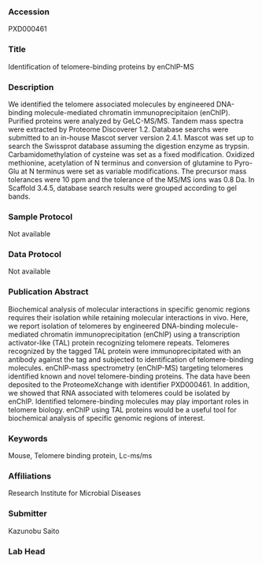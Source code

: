 ### Accession
PXD000461

### Title
Identification of telomere-binding proteins by enChIP-MS

### Description
We identified the telomere associated molecules by engineered DNA-binding molecule-mediated chromatin immunoprecipitaion (enChIP). Purified proteins were analyzed by GeLC-MS/MS. Tandem mass spectra were extracted by Proteome Discoverer 1.2. Database searchs were submitted to an in-house Mascot server version 2.4.1. Mascot was set up to search the Swissprot database assuming the digestion enzyme as trypsin. Carbamidomethylation of cysteine was set as a fixed modification. Oxidized methionine, acetylation of N terminus and conversion of glutamine to Pyro-Glu at N terminus were set as variable modifications. The precursor mass tolerances were 10 ppm and the tolerance of the MS/MS ions was 0.8 Da. In Scaffold 3.4.5, database search results were grouped according to gel bands.

### Sample Protocol
Not available

### Data Protocol
Not available

### Publication Abstract
Biochemical analysis of molecular interactions in specific genomic regions requires their isolation while retaining molecular interactions in vivo. Here, we report isolation of telomeres by engineered DNA-binding molecule-mediated chromatin immunoprecipitation (enChIP) using a transcription activator-like (TAL) protein recognizing telomere repeats. Telomeres recognized by the tagged TAL protein were immunoprecipitated with an antibody against the tag and subjected to identification of telomere-binding molecules. enChIP-mass spectrometry (enChIP-MS) targeting telomeres identified known and novel telomere-binding proteins. The data have been deposited to the ProteomeXchange with identifier PXD000461. In addition, we showed that RNA associated with telomeres could be isolated by enChIP. Identified telomere-binding molecules may play important roles in telomere biology. enChIP using TAL proteins would be a useful tool for biochemical analysis of specific genomic regions of interest.

### Keywords
Mouse, Telomere binding protein, Lc-ms/ms

### Affiliations
Research Institute for Microbial Diseases

### Submitter
Kazunobu Saito

### Lab Head


